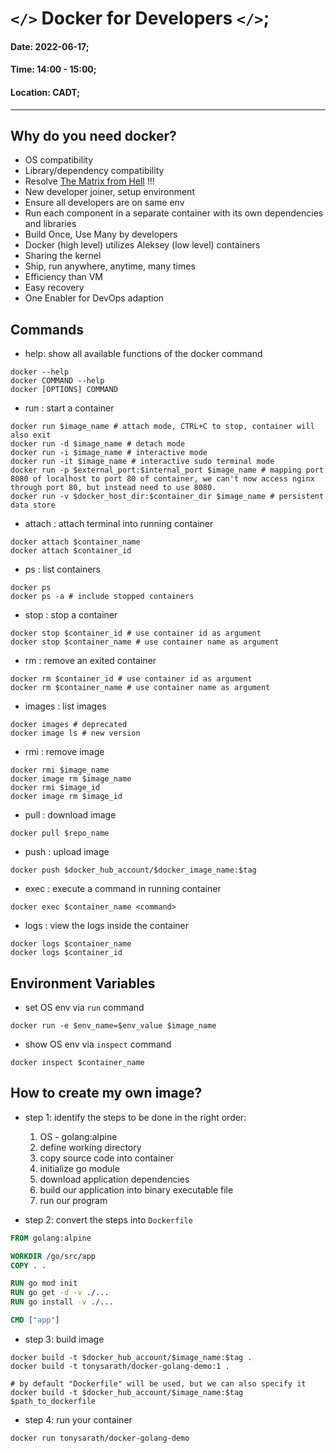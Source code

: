 # `</>` Docker for Developers `</>`;

#### Date: 2022-06-17;
#### Time: 14:00 - 15:00;
#### Location: CADT;

---

## Why do you need docker?

- OS compatibility
- Library/dependency compatibility
- Resolve [The Matrix from Hell](https://dzone.com/articles/are-you-stuck-in-the-new-devops-matrix-from-hell) !!!
- New developer joiner, setup environment
- Ensure all developers are on same env
- Run each component in a separate container with its own dependencies and libraries
- Build Once, Use Many by developers
- Docker (high level) utilizes Aleksey (low level) containers
- Sharing the kernel
- Ship, run anywhere, anytime, many times
- Efficiency than VM
- Easy recovery
- One Enabler for DevOps adaption

## Commands

- help: show all available functions of the docker command

```shell
docker --help 
docker COMMAND --help
docker [OPTIONS] COMMAND
```

- run : start a container

```shell
docker run $image_name # attach mode, CTRL+C to stop, container will also exit
docker run -d $image_name # detach mode
docker run -i $image_name # interactive mode
docker run -it $image_name # interactive sudo terminal mode
docker run -p $external_port:$internal_port $image_name # mapping port 8080 of localhost to port 80 of container, we can't now access nginx through port 80, but instead need to use 8080.
docker run -v $docker_host_dir:$container_dir $image_name # persistent data store
```

- attach : attach terminal into running container

```shell
docker attach $container_name
docker attach $container_id
```

- ps : list containers

```shell
docker ps
docker ps -a # include stopped containers
```

- stop : stop a container

```shell
docker stop $container_id # use container id as argument
docker stop $container_name # use container name as argument
```

- rm : remove an exited container

```shell
docker rm $container_id # use container id as argument
docker rm $container_name # use container name as argument
```

- images : list images

```shell
docker images # deprecated
docker image ls # new version
```

- rmi : remove image

```shell
docker rmi $image_name
docker image rm $image_name
docker rmi $image_id
docker image rm $image_id
```

- pull : download image

```shell
docker pull $repo_name
```

- push : upload image

```shell
docker push $docker_hub_account/$docker_image_name:$tag
```

- exec : execute a command in running container

```shell
docker exec $container_name <command>
```

- logs : view the logs inside the container

```shell
docker logs $container_name
docker logs $container_id
```

## Environment Variables

- set OS env via `run` command

```shell
docker run -e $env_name=$env_value $image_name
```

- show OS env via `inspect` command

```shell
docker inspect $container_name
```

## How to create my own image?

- step 1: identify the steps to be done in the right order:

  1. OS - golang:alpine
  2. define working directory
  3. copy source code into container
  4. initialize go module
  5. download application dependencies
  6. build our application into binary executable file
  7. run our program

- step 2: convert the steps into `Dockerfile`

```dockerfile
FROM golang:alpine

WORKDIR /go/src/app
COPY . .

RUN go mod init
RUN go get -d -v ./...
RUN go install -v ./...

CMD ["app"]

```

- step 3: build image

```shell
docker build -t $docker_hub_account/$image_name:$tag .
docker build -t tonysarath/docker-golang-demo:1 .

# by default "Dockerfile" will be used, but we can also specify it
docker build -t $docker_hub_account/$image_name:$tag $path_to_dockerfile
```

- step 4: run your container

```shell
docker run tonysarath/docker-golang-demo
```